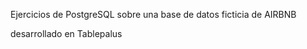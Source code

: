Ejercicios de PostgreSQL sobre una base de datos ficticia de AIRBNB </p>
desarrollado en Tablepalus
